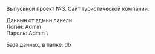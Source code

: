 Выпускной проект №3. Сайт туристической компании.

Даннын от админ панели: \
Логин: Admin \
Пароль: Admin \

База данных, в папке: db

